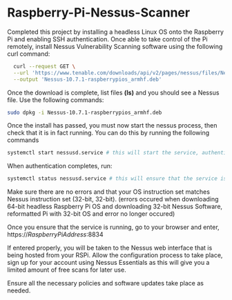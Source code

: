 # Raspberry-Pi-Nessus-Scanner

Completed this project by installing a headless Linux OS onto the Raspberry Pi and enabling SSH authentication. Once able to take control of the Pi remotely, install Nessus Vulnerability Scanning software using the following curl command: 

``` bash
  curl --request GET \
  --url 'https://www.tenable.com/downloads/api/v2/pages/nessus/files/Nessus-10.7.1-raspberrypios_armhf.deb' \
  --output 'Nessus-10.7.1-raspberrypios_armhf.deb'
```

Once the download is complete, list files **(ls)** and you should see a Nessus file. Use the following commands:

``` bash
sudo dpkg -i Nessus-10.7.1-raspberrypios_armhf.deb
```

Once the install has passed, you must now start the nessus process, then check that it is in fact running. You can do this by running the following commands

``` bash
systemctl start nessusd.service # this will start the service, authenticate using credentials.
```

When authentication completes, run: 

``` bash
systemctl status nessusd.service # this will ensure that the service is running.
```

Make sure there are no errors and that your OS instruction set matches Nessus instruction set (32-bit, 32-bit). (errors occured when downloading 64-bit headless Raspberry Pi OS and downloading 32-bit Nessus Software, reformatted Pi with 32-bit OS and error no longer occured)

Once you ensure that the service is running, go to your browser and enter, https://*RaspberryPiAddress*:8834 

If entered properly, you will be taken to the Nessus web interface that is being hosted from your RSPi. Allow the configuration process to take place, sign up for your account using Nessus Essentials as this will give you a limited amount of free scans for later use. 

Ensure all the necessary policies and software updates take place as needed. 
